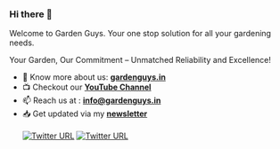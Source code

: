 ### Hi there 👋

Welcome to Garden Guys. Your one stop solution for all your gardening needs. 

Your Garden, Our Commitment – Unmatched Reliability and Excellence!

- 🔗 Know more about us: **[gardenguys.in](https://gardenguys.in/)**
- 📺 Checkout our **[YouTube Channel](https://www.youtube.com/@gardenguys)**
- 📫 Reach us at : **[info@gardenguys.in](mailto:info@gardenguys.in)**
- 📥 Get updated via my **[newsletter](https://gardenguys.in#section-newsletter)**
  <br>
  <br>
  [![Twitter URL](https://img.shields.io/twitter/url?color=%231DA1F2&label=follow&logo=twitter&logoColor=%231DA1F2&style=flat-square&url=https%3A%2F%2Fwww.reddit.com%2Fuser%2Fgardenguysin)](https://twitter.com/gardenguysin) [![Twitter URL](https://img.shields.io/twitter/url?color=%230072b1&label=connect&logo=linkedin&logoColor=%230072b1&style=flat-square&url=https%3A%2F%2Fwww.linkedin.com%2Fin%2Fgardenguys.in%2F)](https://www.linkedin.com/company/gardenguys-in/)
